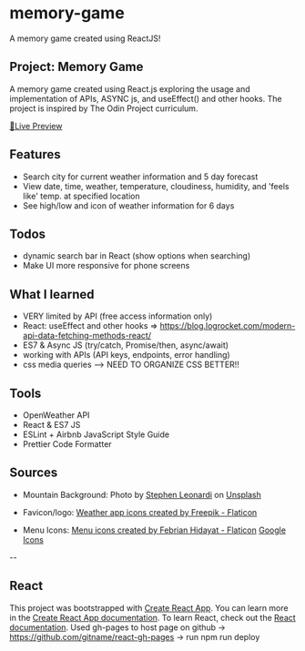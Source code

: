 # memory-game

A memory game created using ReactJS!

## Project: Memory Game

A memory game created using React.js exploring the usage and implementation of APIs, ASYNC js, and useEffect() and other hooks. The project is inspired by The Odin Project curriculum.

<a href="https://dicristea.github.io/memory-game/">🔗Live Preview</a>

## Features

- Search city for current weather information and 5 day forecast
- View date, time, weather, temperature, cloudiness, humidity, and 'feels like' temp. at specified location
- See high/low and icon of weather information for 6 days

## Todos

- dynamic search bar in React (show options when searching)
- Make UI more responsive for phone screens

## What I learned

- VERY limited by API (free access information only)
- React: useEffect and other hooks
  => https://blog.logrocket.com/modern-api-data-fetching-methods-react/
- ES7 & Async JS (try/catch, Promise/then, async/await)
- working with APIs (API keys, endpoints, error handling)
- css media queries
  --> NEED TO ORGANIZE CSS BETTER!!

## Tools

- OpenWeather API
- React & ES7 JS
- ESLint + Airbnb JavaScript Style Guide
- Prettier Code Formatter

## Sources

- Mountain Background:
  Photo by <a href="https://unsplash.com/@stephenleo1982?utm_source=unsplash&utm_medium=referral&utm_content=creditCopyText">Stephen Leonardi</a> on <a href="https://unsplash.com/?utm_source=unsplash&utm_medium=referral&utm_content=creditCopyText">Unsplash</a>

- Favicon/logo:
  <a href="https://www.flaticon.com/free-icons/weather-app" title="weather app icons">Weather app icons created by Freepik - Flaticon</a>

- Menu Icons:
  <a href="https://www.flaticon.com/free-icons/menu" title="menu icons">Menu icons created by Febrian Hidayat - Flaticon</a>
  <a href="https://fonts.google.com/icons">Google Icons</a>

--

## React

This project was bootstrapped with [Create React App](https://github.com/facebook/create-react-app).
You can learn more in the [Create React App documentation](https://facebook.github.io/create-react-app/docs/getting-started).
To learn React, check out the [React documentation](https://reactjs.org/).
Used gh-pages to host page on github -> https://github.com/gitname/react-gh-pages -> run npm run deploy
